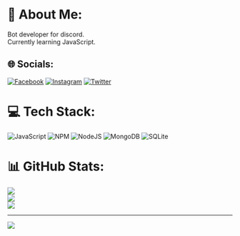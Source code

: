 # 💫 About Me:
Bot developer for discord.<br>Currently learning JavaScript.


## 🌐 Socials:
[![Facebook](https://img.shields.io/badge/Facebook-%231877F2.svg?logo=Facebook&logoColor=white)]([https://facebook.com/https://www.facebook.com/profile.php?id=100023023816494](https://www.facebook.com/profile.php?id=100023023816494)) [![Instagram](https://img.shields.io/badge/Instagram-%23E4405F.svg?logo=Instagram&logoColor=white)]([https://instagram.com/https://www.instagram.com/andre_fpss/](https://www.instagram.com/andre_fpss/)) [![Twitter](https://img.shields.io/badge/Twitter-%231DA1F2.svg?logo=Twitter&logoColor=white)]([https://twitter.com/https://twitter.com/hey_andre1](https://twitter.com/hey_andre1)) 

# 💻 Tech Stack:
![JavaScript](https://img.shields.io/badge/javascript-%23323330.svg?style=flat&logo=javascript&logoColor=%23F7DF1E) ![NPM](https://img.shields.io/badge/NPM-%23000000.svg?style=flat&logo=npm&logoColor=white) ![NodeJS](https://img.shields.io/badge/node.js-6DA55F?style=flat&logo=node.js&logoColor=white) ![MongoDB](https://img.shields.io/badge/MongoDB-%234ea94b.svg?style=flat&logo=mongodb&logoColor=white) ![SQLite](https://img.shields.io/badge/sqlite-%2307405e.svg?style=flat&logo=sqlite&logoColor=white)
# 📊 GitHub Stats:
![](https://github-readme-stats.vercel.app/api?username=andre23k&theme=radical&hide_border=false&include_all_commits=true&count_private=false)<br/>
![](https://github-readme-streak-stats.herokuapp.com/?user=andre23k&theme=radical&hide_border=false)<br/>
![](https://github-readme-stats.vercel.app/api/top-langs/?username=andre23k&theme=radical&hide_border=false&include_all_commits=true&count_private=false&layout=compact)

---
[![](https://visitcount.itsvg.in/api?id=andre23k&icon=0&color=0)](https://visitcount.itsvg.in)

<!-- Proudly created with GPRM ( https://gprm.itsvg.in ) -->
